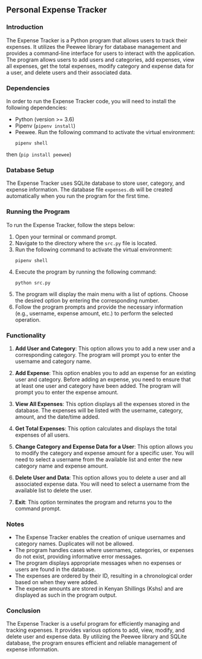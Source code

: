 ## Personal Expense Tracker

### Introduction
The Expense Tracker is a Python program that allows users to track their expenses. It utilizes the Peewee library for database management and provides a command-line interface for users to interact with the application. The program allows users to add users and categories, add expenses, view all expenses, get the total expenses, modify category and expense data for a user, and delete users and their associated data.

### Dependencies
In order to run the Expense Tracker code, you will need to install the following dependencies:
- Python (version >= 3.6)
- Pipenv (`pipenv install`)
- Peewee. Run the following command to activate the virtual environment:
   ```
   pipenv shell
   ```
 then (`pip install peewee`)

### Database Setup
The Expense Tracker uses SQLite database to store user, category, and expense information. The database file `expenses.db` will be created automatically when you run the program for the first time.

### Running the Program
To run the Expense Tracker, follow the steps below:

1. Open your terminal or command prompt.
2. Navigate to the directory where the `src.py` file is located.
3. Run the following command to activate the virtual environment:
   ```
   pipenv shell
   ```
4. Execute the program by running the following command:
   ```
   python src.py
   ```
5. The program will display the main menu with a list of options. Choose the desired option by entering the corresponding number.
6. Follow the program prompts and provide the necessary information (e.g., username, expense amount, etc.) to perform the selected operation.

### Functionality
1. **Add User and Category**: This option allows you to add a new user and a corresponding category. The program will prompt you to enter the username and category name.

2. **Add Expense**: This option enables you to add an expense for an existing user and category. Before adding an expense, you need to ensure that at least one user and category have been added. The program will prompt you to enter the expense amount.

3. **View All Expenses**: This option displays all the expenses stored in the database. The expenses will be listed with the username, category, amount, and the date/time added.

4. **Get Total Expenses**: This option calculates and displays the total expenses of all users.

5. **Change Category and Expense Data for a User**: This option allows you to modify the category and expense amount for a specific user. You will need to select a username from the available list and enter the new category name and expense amount.

6. **Delete User and Data**: This option allows you to delete a user and all associated expense data. You will need to select a username from the available list to delete the user.

7. **Exit**: This option terminates the program and returns you to the command prompt.

### Notes
- The Expense Tracker enables the creation of unique usernames and category names. Duplicates will not be allowed.
- The program handles cases where usernames, categories, or expenses do not exist, providing informative error messages.
- The program displays appropriate messages when no expenses or users are found in the database.
- The expenses are ordered by their ID, resulting in a chronological order based on when they were added.
- The expense amounts are stored in Kenyan Shillings (Kshs) and are displayed as such in the program output.

### Conclusion
The Expense Tracker is a useful program for efficiently managing and tracking expenses. It provides various options to add, view, modify, and delete user and expense data. By utilizing the Peewee library and SQLite database, the program ensures efficient and reliable management of expense information.
